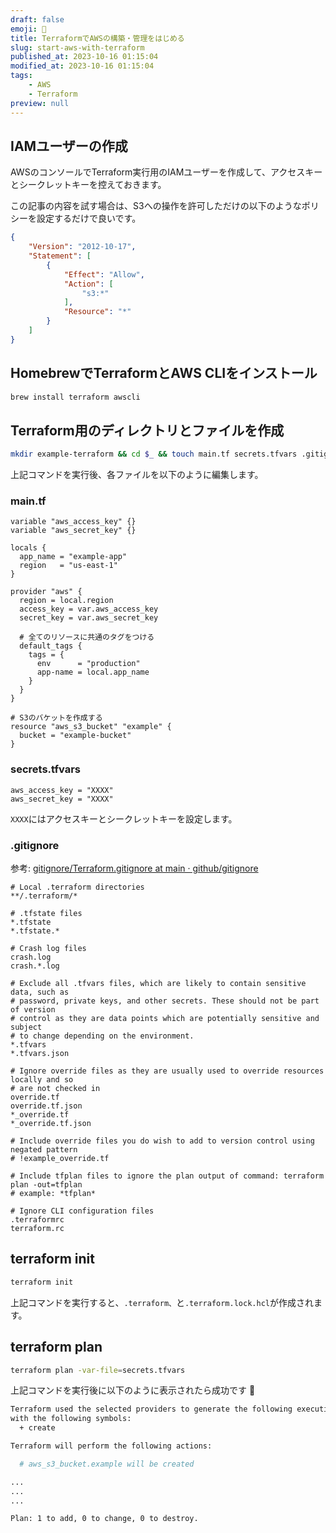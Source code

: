 ```yaml
---
draft: false
emoji: 📙
title: TerraformでAWSの構築・管理をはじめる
slug: start-aws-with-terraform
published_at: 2023-10-16 01:15:04
modified_at: 2023-10-16 01:15:04
tags:
    - AWS
    - Terraform
preview: null
---
```


## IAMユーザーの作成

AWSのコンソールでTerraform実行用のIAMユーザーを作成して、アクセスキーとシークレットキーを控えておきます。

この記事の内容を試す場合は、S3への操作を許可しただけの以下のようなポリシーを設定するだけで良いです。

```json
{
    "Version": "2012-10-17",
    "Statement": [
        {
            "Effect": "Allow",
            "Action": [
                "s3:*"
            ],
            "Resource": "*"
        }
    ]
}
```

## HomebrewでTerraformとAWS CLIをインストール

```sh
brew install terraform awscli
```

## Terraform用のディレクトリとファイルを作成

```sh
mkdir example-terraform && cd $_ && touch main.tf secrets.tfvars .gitignore
```

上記コマンドを実行後、各ファイルを以下のように編集します。

### main.tf

```hcl
variable "aws_access_key" {}
variable "aws_secret_key" {}

locals {
  app_name = "example-app"
  region   = "us-east-1"
}

provider "aws" {
  region = local.region
  access_key = var.aws_access_key
  secret_key = var.aws_secret_key

  # 全てのリソースに共通のタグをつける
  default_tags {
    tags = {
      env      = "production"
      app-name = local.app_name
    }
  }
}

# S3のバケットを作成する
resource "aws_s3_bucket" "example" {
  bucket = "example-bucket"
}
```

### secrets.tfvars

```hcl
aws_access_key = "XXXX"
aws_secret_key = "XXXX"
```

`XXXX`にはアクセスキーとシークレットキーを設定します。

### .gitignore

参考: [gitignore/Terraform.gitignore at main · github/gitignore](https://github.com/github/gitignore/blob/main/Terraform.gitignore)

```gitignore
# Local .terraform directories
**/.terraform/*

# .tfstate files
*.tfstate
*.tfstate.*

# Crash log files
crash.log
crash.*.log

# Exclude all .tfvars files, which are likely to contain sensitive data, such as
# password, private keys, and other secrets. These should not be part of version 
# control as they are data points which are potentially sensitive and subject 
# to change depending on the environment.
*.tfvars
*.tfvars.json

# Ignore override files as they are usually used to override resources locally and so
# are not checked in
override.tf
override.tf.json
*_override.tf
*_override.tf.json

# Include override files you do wish to add to version control using negated pattern
# !example_override.tf

# Include tfplan files to ignore the plan output of command: terraform plan -out=tfplan
# example: *tfplan*

# Ignore CLI configuration files
.terraformrc
terraform.rc
```

## terraform init

```sh
terraform init
```

上記コマンドを実行すると、`.terraform、`と`.terraform.lock.hcl`が作成されます。

## terraform plan

```sh
terraform plan -var-file=secrets.tfvars
```

上記コマンドを実行後に以下のように表示されたら成功です 🎉

```sh
Terraform used the selected providers to generate the following execution plan. Resource actions are indicated
with the following symbols:
  + create

Terraform will perform the following actions:

  # aws_s3_bucket.example will be created

...
...
...

Plan: 1 to add, 0 to change, 0 to destroy.
```
